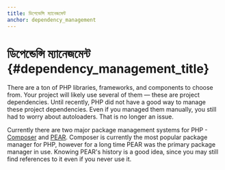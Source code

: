 ```yaml
---
title: ডিপেন্ডেন্সি ম্যানেজমেন্ট
anchor: dependency_management
---
```


# ডিপেন্ডেন্সি ম্যানেজমেন্ট {#dependency_management_title}

There are a ton of PHP libraries, frameworks, and components to choose from. Your project will likely use 
several of them — these are project dependencies. Until recently, PHP did not have a good way to manage
these project dependencies. Even if you managed them manually, you still had to worry about autoloaders.
That is no longer an issue.

Currently there are two major package management systems for PHP - [Composer] and [PEAR]. Composer is currently
the most popular package manager for PHP, however for a long time PEAR was the primary package manager in use.
Knowing PEAR's history is a good idea, since you may still find references to it even if you never use it.

[Composer]: /#composer_and_packagist
[PEAR]: /#pear
